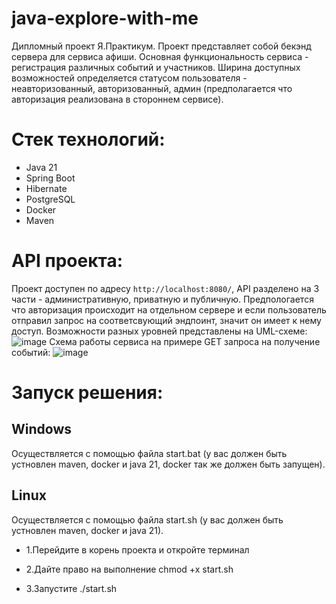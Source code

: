 # java-explore-with-me
Дипломный проект Я.Практикум. Проект представляет собой бекэнд сервера для сервиса афиши. Основная функциональность сервиса - регистрация различных событий и участников. Ширина доступных возможностей определяется статусом пользователя - неавторизованный, авторизованный, админ (предполагается что авторизация реализована в стороннем сервисе).

# Стек технологий:
* Java 21
* Spring Boot
* Hibernate
* PostgreSQL
* Docker
* Maven

# API проекта:
Проект доступен по адресу `http://localhost:8080/`, API разделено на 3 части - административную, приватную и публичную. Предпологается что авторизация происходит на отдельном сервере и если пользователь отправил запрос на соответсвующий эндпоинт, значит он имеет к нему доступ. Возможности разных уровней представлены на UML-схеме:
![image](https://github.com/user-attachments/assets/5b1b9c02-2fc4-48e2-bbea-f378aac5a817)
Схема работы сервиса на примере GET запроса на получение событий:
![image](https://github.com/user-attachments/assets/c2abc78f-9faa-4212-be00-6592d2049de2)


# Запуск решения:

## Windows

Осуществляется с помощью файла start.bat (у вас должен быть устновлен maven, docker и java 21, docker так же должен быть запущен).

## Linux

Осуществляется с помощью файла start.sh (у вас должен быть устновлен maven, docker и java 21).

* 1.Перейдите в корень проекта и откройте терминал

* 2.Дайте право на выполнение chmod +x start.sh

* 3.Запустите ./start.sh

